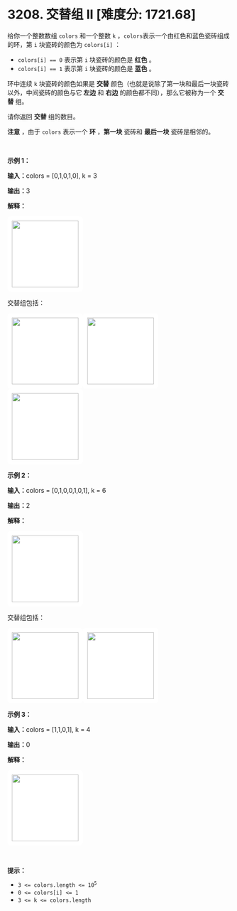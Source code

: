 # 3208. 交替组 II [难度分: 1721.68]

<p>给你一个整数数组 <code>colors</code>&nbsp;和一个整数&nbsp;<code>k</code>&nbsp;，<code>colors</code>表示一个由红色和蓝色瓷砖组成的环，第 <code>i</code>&nbsp;块瓷砖的颜色为&nbsp;<code>colors[i]</code>&nbsp;：</p>

<ul>
	<li><code>colors[i] == 0</code>&nbsp;表示第&nbsp;<code>i</code>&nbsp;块瓷砖的颜色是 <strong>红色</strong>&nbsp;。</li>
	<li><code>colors[i] == 1</code>&nbsp;表示第 <code>i</code>&nbsp;块瓷砖的颜色是 <strong>蓝色</strong>&nbsp;。</li>
</ul>

<p>环中连续 <code>k</code>&nbsp;块瓷砖的颜色如果是 <strong>交替</strong>&nbsp;颜色（也就是说除了第一块和最后一块瓷砖以外，中间瓷砖的颜色与它<strong>&nbsp;左边</strong>&nbsp;和 <strong>右边</strong>&nbsp;的颜色都不同），那么它被称为一个 <strong>交替</strong>&nbsp;组。</p>

<p>请你返回 <strong>交替</strong>&nbsp;组的数目。</p>

<p><b>注意</b>&nbsp;，由于&nbsp;<code>colors</code>&nbsp;表示一个 <strong>环</strong>&nbsp;，<strong>第一块</strong>&nbsp;瓷砖和 <strong>最后一块</strong>&nbsp;瓷砖是相邻的。</p>

<p>&nbsp;</p>

<p><strong class="example">示例 1：</strong></p>

<div class="example-block">
<p><span class="example-io"><b>输入：</b>colors = [0,1,0,1,0], k = 3</span></p>

<p><span class="example-io"><b>输出：</b>3</span></p>

<p><strong>解释：</strong></p>

<p><img alt="" src="https://assets.leetcode.com/uploads/2024/06/19/screenshot-2024-05-28-183519.png" style="width: 150px; height: 150px; padding: 10px; background: #fff; border-radius: .5rem;" /></p>

<p>交替组包括：</p>

<p><strong class="example"><img alt="" src="https://assets.leetcode.com/uploads/2024/05/28/screenshot-2024-05-28-182448.png" style="width: 150px; height: 150px; padding: 10px; background: #fff; border-radius: .5rem;" /></strong><img alt="" src="https://assets.leetcode.com/uploads/2024/05/28/screenshot-2024-05-28-182844.png" style="width: 150px; height: 150px; padding: 10px; background: #fff; border-radius: .5rem;" /><strong class="example"><img alt="" src="https://assets.leetcode.com/uploads/2024/05/28/screenshot-2024-05-28-183057.png" style="width: 150px; height: 150px; padding: 10px; background: #fff; border-radius: .5rem;" /></strong></p>
</div>

<p><strong class="example">示例 2：</strong></p>

<div class="example-block">
<p><span class="example-io"><b>输入：</b>colors = [0,1,0,0,1,0,1], k = 6</span></p>

<p><b>输出：</b>2</p>

<p><b>解释：</b></p>

<p><img alt="" src="https://assets.leetcode.com/uploads/2024/06/19/screenshot-2024-05-28-183907.png" style="width: 150px; height: 150px; padding: 10px; background: #fff; border-radius: .5rem;" /></p>

<p>交替组包括：</p>

<p><strong class="example"><img alt="" src="https://assets.leetcode.com/uploads/2024/06/19/screenshot-2024-05-28-184128.png" style="width: 150px; height: 150px; padding: 10px; background: #fff; border-radius: .5rem;" /></strong><img alt="" src="https://assets.leetcode.com/uploads/2024/06/19/screenshot-2024-05-28-184240.png" style="width: 150px; height: 150px; padding: 10px; background: #fff; border-radius: .5rem;" /></p>

<p><strong>示例 3：</strong></p>

<p><strong>输入：</strong>colors = [1,1,0,1], k = 4</p>

<p><strong>输出：</strong>0</p>

<p><strong>解释：</strong></p>

<p><img alt="" src="https://assets.leetcode.com/uploads/2024/06/19/screenshot-2024-05-28-184516.png" style="width: 150px; height: 150px; padding: 10px; background: #fff; border-radius: .5rem;" /></p>
</div>

<p>&nbsp;</p>

<p><strong>提示：</strong></p>

<ul>
	<li><code>3 &lt;= colors.length &lt;= 10<sup>5</sup></code></li>
	<li><code>0 &lt;= colors[i] &lt;= 1</code></li>
	<li><code>3 &lt;= k &lt;= colors.length</code></li>
</ul>
